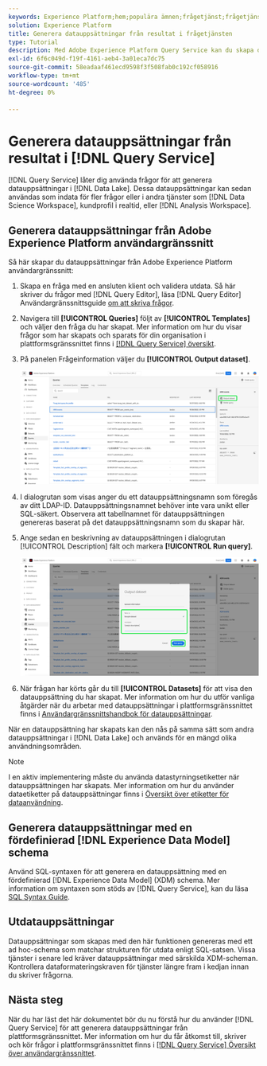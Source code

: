 ```yaml
---
keywords: Experience Platform;hem;populära ämnen;frågetjänst;frågetjänst;generera datauppsättningar;generera datauppsättning;skapa datauppsättning;
solution: Experience Platform
title: Generera datauppsättningar från resultat i frågetjänsten
type: Tutorial
description: Med Adobe Experience Platform Query Service kan du skapa datauppsättningar från användargränssnittet. När en datauppsättning har skapats kan den nås som vilken annan datauppsättning som helst i datasjön och användas för en mängd olika användningsfall.
exl-id: 6f6c049d-f19f-4161-aeb4-3a01eca7dc75
source-git-commit: 58eadaaf461ecd9598f3f508fab0c192cf058916
workflow-type: tm+mt
source-wordcount: '485'
ht-degree: 0%

---
```


# Generera datauppsättningar från resultat i [!DNL Query Service]

[!DNL Query Service] låter dig använda frågor för att generera datauppsättningar i [!DNL Data Lake]. Dessa datauppsättningar kan sedan användas som indata för fler frågor eller i andra tjänster som [!DNL Data Science Workspace], kundprofil i realtid, eller [!DNL Analysis Workspace].

## Generera datauppsättningar från Adobe Experience Platform användargränssnitt

Så här skapar du datauppsättningar från Adobe Experience Platform användargränssnitt:

1. Skapa en fråga med en ansluten klient och validera utdata. Så här skriver du frågor med [!DNL Query Editor], läsa [!DNL Query Editor] Användargränssnittsguide [om att skriva frågor](./user-guide.md#writing-queries).

2. Navigera till **[!UICONTROL Queries]** följt av **[!UICONTROL Templates]** och väljer den fråga du har skapat. Mer information om hur du visar frågor som har skapats och sparats för din organisation i plattformsgränssnittet finns i [[!DNL Query Service] översikt](./overview.md#browse).

3. På panelen Frågeinformation väljer du **[!UICONTROL Output dataset]**.

   ![Fliken Mallar för arbetsytan Frågor med Markera utdatamängd markerat.](../images/ui/create-datasets/output-dataset.png)

4. I dialogrutan som visas anger du ett datauppsättningsnamn som föregås av ditt LDAP-ID. Datauppsättningsnamnet behöver inte vara unikt eller SQL-säkert. Observera att tabellnamnet för datauppsättningen genereras baserat på det datauppsättningsnamn som du skapar här.

5. Ange sedan en beskrivning av datauppsättningen i dialogrutan [!UICONTROL Description] fält och markera **[!UICONTROL Run query]**.

   ![Dialogrutan Utdatauppsättning med datauppsättningsinformation och frågan som körs markerad](../images/ui/create-datasets/run-query.png)

6. När frågan har körts går du till **[!UICONTROL Datasets]** för att visa den datauppsättning du har skapat. Mer information om hur du utför vanliga åtgärder när du arbetar med datauppsättningar i plattformsgränssnittet finns i [Användargränssnittshandbok för datauppsättningar](../../catalog/datasets/user-guide.md).

När en datauppsättning har skapats kan den nås på samma sätt som andra datauppsättningar i [!DNL Data Lake] och används för en mängd olika användningsområden.

>[!NOTE]
>
>I en aktiv implementering måste du använda datastyrningsetiketter när datauppsättningen har skapats. Mer information om hur du använder dataetiketter på datauppsättningar finns i [Översikt över etiketter för dataanvändning](../../data-governance/labels/overview.md).

## Generera datauppsättningar med en fördefinierad [!DNL Experience Data Model] schema

Använd SQL-syntaxen för att generera en datauppsättning med en fördefinierad [!DNL Experience Data Model] (XDM) schema. Mer information om syntaxen som stöds av [!DNL Query Service], kan du läsa [SQL Syntax Guide](../sql/syntax.md#create-table-as-select).

## Utdatauppsättningar

Datauppsättningar som skapas med den här funktionen genereras med ett ad hoc-schema som matchar strukturen för utdata enligt SQL-satsen. Vissa tjänster i senare led kräver datauppsättningar med särskilda XDM-scheman. Kontrollera dataformateringskraven för tjänster längre fram i kedjan innan du skriver frågorna.

## Nästa steg

När du har läst det här dokumentet bör du nu förstå hur du använder [!DNL Query Service] för att generera datauppsättningar från plattformsgränssnittet. Mer information om hur du får åtkomst till, skriver och kör frågor i plattformsgränssnittet finns i [[!DNL Query Service] Översikt över användargränssnittet](./overview.md).
